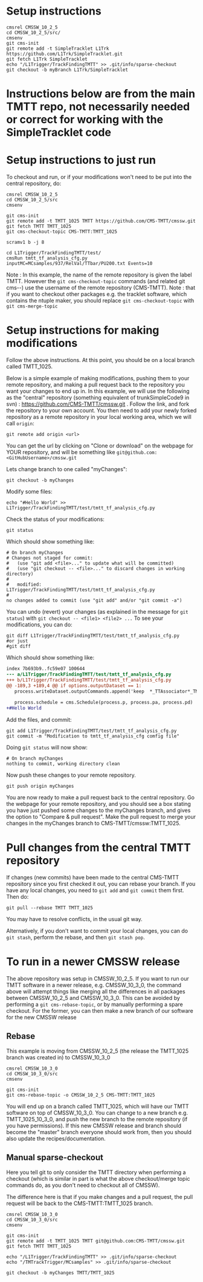 # Setup instructions

```
cmsrel CMSSW_10_2_5
cd CMSSW_10_2_5/src/
cmsenv
git cms-init
git remote add -t SimpleTracklet L1Trk https://github.com/L1Trk/SimpleTracklet.git
git fetch L1Trk SimpleTracklet
echo "/L1Trigger/TrackFindingTMTT" >> .git/info/sparse-checkout
git checkout -b myBranch L1Trk/SimpleTracklet
```



# **Instructions below are from the main TMTT repo, not necessarily needed or correct for working with the SimpleTracklet code**



# Setup instructions to just run

To checkout and run, or if your modifications won't need to be put into the central repository, do:

```
cmsrel CMSSW_10_2_5
cd CMSSW_10_2_5/src
cmsenv

git cms-init
git remote add -t TMTT_1025 TMTT https://github.com/CMS-TMTT/cmssw.git
git fetch TMTT TMTT_1025
git cms-checkout-topic CMS-TMTT:TMTT_1025

scramv1 b -j 8

cd L1Trigger/TrackFindingTMTT/test/
cmsRun tmtt_tf_analysis_cfg.py inputMC=MCsamples/937/RelVal/TTbar/PU200.txt Events=10
```

Note : In this example, the name of the remote repository is given the label TMTT.  However the ```git cms-checkout-topic``` commands (and related git cms-*-*) use the username of the remote repository (CMS-TMTT).
Note : that if you want to checkout other packages e.g. the tracklet software, which contains the ntuple maker, you should replace ```git cms-checkout-topic``` with ```git cms-merge-topic```

# Setup instructions for making modifications

Follow the above instructions.  At this point, you should be on a local branch called TMTT_1025.

Below is a simple example of making modifications, pushing them to your remote repository, and making a pull request back to the repository you want your changes to end up in.  In this example, we will use the following as the "central" repository (something equivalent of trunkSimpleCode9 in svn) : https://github.com/CMS-TMTT/cmssw.git . Follow the link, and fork the repository to your own account.  You then need to add your newly forked repository as a remote repository in your local working area, which we will call ```origin```:
```
git remote add origin <url>
```
You can get the url by clicking on "Clone or download" on the webpage for YOUR repository, and will be something like ```git@github.com:<GitHubUsername>/cmssw.git```

Lets change branch to one called "myChanges":
```
git checkout -b myChanges
```
Modify some files:
```
echo "#Hello World" >> L1Trigger/TrackFindingTMTT/test/tmtt_tf_analysis_cfg.py
```
Check the status of your modifications:
```
git status
```
Which should show something like:
```
# On branch myChanges
# Changes not staged for commit:
#   (use "git add <file>..." to update what will be committed)
#   (use "git checkout -- <file>..." to discard changes in working directory)
#
#	modified:   L1Trigger/TrackFindingTMTT/test/tmtt_tf_analysis_cfg.py
#
no changes added to commit (use "git add" and/or "git commit -a")
```
You can undo (revert) your changes (as explained in the message for ```git status```) with ```git checkout -- <file1> <file2> ...```
To see your modifications, you can do:
```
git diff L1Trigger/TrackFindingTMTT/test/tmtt_tf_analysis_cfg.py
#or just
#git diff
```
Which should show something like:
```diff --git a/L1Trigger/TrackFindingTMTT/test/tmtt_tf_analysis_cfg.py b/L1Trigger/TrackFindingTMTT/test/tmtt_tf_analysis_cfg.py
index 7b693b9..fc59e07 100644
--- a/L1Trigger/TrackFindingTMTT/test/tmtt_tf_analysis_cfg.py
+++ b/L1Trigger/TrackFindingTMTT/test/tmtt_tf_analysis_cfg.py
@@ -189,3 +189,4 @@ if options.outputDataset == 1:
   process.writeDataset.outputCommands.append('keep  *_TTAssociator*_TML1Tracks*_*')
 
   process.schedule = cms.Schedule(process.p, process.pa, process.pd)
+#Hello World
```
Add the files, and commit:
```
git add L1Trigger/TrackFindingTMTT/test/tmtt_tf_analysis_cfg.py
git commit -m "Modification to tmtt_tf_analysis_cfg comfig file"
```
Doing ```git status``` will now show:
```
# On branch myChanges
nothing to commit, working directory clean
```
Now push these changes to your remote repository.
```
git push origin myChanges 
```
You are now ready to make a pull request back to the central repository.  Go the webpage for your remote repository, and you should see a box stating you have just pushed some changes to the myChanges branch, and gives the option to "Compare & pull request".  Make the pull request to merge your changes in the myChanges branch to CMS-TMTT/cmssw:TMTT_1025.

# Pull changes from the central TMTT repository
If changes (new commits) have been made to the central CMS-TMTT repository since you first checked it out, you can rebase your branch.  If you have any local changes, you need to ```git add``` and ```git commit``` them first.  Then do:
```
git pull --rebase TMTT TMTT_1025
```
You may have to resolve conflicts, in the usual git way.

Alternatively, if you don't want to commit your local changes, you can do ```git stash```, perform the rebase, and then ```git stash pop```.

# To run in a newer CMSSW release
The above repository was setup in CMSSW_10_2_5.  If you want to run our TMTT software in a newer release, e.g. CMSSW_10_3_0, the command above will attempt things like merging all the differences in all packages between CMSSW_10_2_5 and CMSSW_10_3_0.  This can be avoided by performing a ```git cms-rebase-topic```, or by manually performing a spare checkout.  For the former, you can then make a new branch of our software for the new CMSSW release

## Rebase
This example is moving from CMSSW_10_2_5 (the release the TMTT_1025 branch was created in) to CMSSW_10_3_0
```
cmsrel CMSSW_10_3_0
cd CMSSW_10_3_0/src
cmsenv

git cms-init
git cms-rebase-topic -o CMSSW_10_2_5 CMS-TMTT:TMTT_1025
```
You will end up on a branch called TMTT_1025, which will have our TMTT software on top of CMSSW_10_3_0.  You can change to a new branch e.g. TMTT_1025_10_3_0, and push the new branch to the remote repository (if you have permissions).  If this new CMSSW release and branch should become the "master" branch everyone should work from, then you should also update the recipes/documentation.

## Manual sparse-checkout
Here you tell git to only consider the TMTT directory when performing a checkout (which is similar in part is what the above checkout/merge topic commands do, as you don't need to checkout all of CMSSW).

The difference here is that if you make changes and a pull request, the pull request will be back to the CMS-TMTT:TMTT_1025 branch.
```
cmsrel CMSSW_10_3_0
cd CMSSW_10_3_0/src
cmsenv

git cms-init
git remote add -t TMTT_1025 TMTT git@github.com:CMS-TMTT/cmssw.git
git fetch TMTT TMTT_1025

echo "/L1Trigger/TrackFindingTMTT" >> .git/info/sparse-checkout
echo "/TMTrackTrigger/MCsamples" >> .git/info/sparse-checkout

git checkout -b myChanges TMTT/TMTT_1025
```
